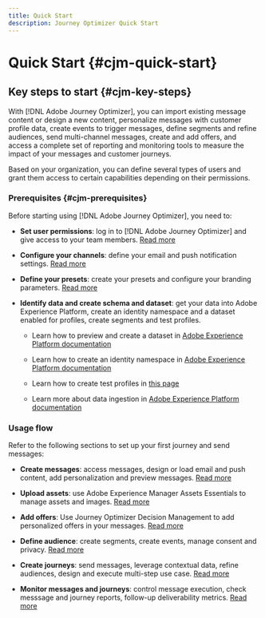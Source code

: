 ```yaml
---
title: Quick Start
description: Journey Optimizer Quick Start
---
```

# Quick Start {#cjm-quick-start}

## Key steps to start {#cjm-key-steps}

With [!DNL Adobe Journey Optimizer], you can import existing message content or design a new content, personalize messages with customer profile data, create events to trigger messages, define segments and refine audiences, send multi-channel messages, create and add offers, and access a complete set of reporting and monitoring tools to measure the impact of your messages and customer journeys.

Based on your organization, you can define several types of users and grant them access to certain capabilities depending on their permissions.

### Prerequisites {#cjm-prerequisites}

Before starting using [!DNL Adobe Journey Optimizer], you need to:

* **Set user permissions**: log in to [!DNL Adobe Journey Optimizer] and give access to your team members. [Read more](../using/administration/permissions.md)

* **Configure your channels**: define your email and push notification settings. [Read more](../using/configuration/get-started-configuration.md)

* **Define your presets**: create your presets and configure your branding parameters. [Read more](../using/configuration/message-presets.md)

* **Identify data and create schema and dataset**: get your data into Adobe Experience Platform, create an identity namespace and a dataset enabled for profiles, create segments and test profiles.

    * Learn how to preview and create a dataset in [Adobe Experience Platform documentation](https://experienceleague.adobe.com/docs/experience-platform/catalog/datasets/user-guide.html)

    * Learn how to create an identity namespace in [Adobe Experience Platform documentation](https://experienceleague.adobe.com/docs/experience-platform/identity/namespaces.html?lang=en#manage-namespaces)

    * Learn how to create test profiles in [this page](../using/building-journeys/creating-test-profiles.md)
    
    * Learn more about data ingestion in [Adobe Experience Platform documentation](https://experienceleague.adobe.com/docs/experience-platform/ingestion/home.html)


### Usage flow

Refer to the following sections to set up your first journey and send messages:

* **Create messages**: access messages, design or load email and push content, add personalization and preview messages. [Read more](create-message.md)

* **Upload assets**: use Adobe Experience Manager Assets Essentials to manage assets and images. [Read more](assets-essentials.md)

* **Add offers**: Use Journey Optimizer Decision Management to add personalized offers in your messages. [Read more](../using/offers/get-started/starting-offer-decisioning.md)

* **Define audience**: create segments, create events, manage consent and privacy. [Read more](../using/segment/about-segments.md)

* **Create journeys**: send messages, leverage contextual data, refine audiences, design and execute multi-step use case. [Read more](building-journeys/journey.md)

* **Monitor messages and journeys**: control message execution, check messsage and journey reports, follow-up deliverability metrics. [Read more](message-monitoring.md)
